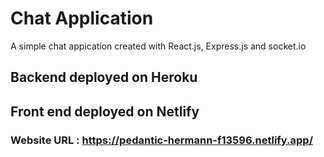 # Chat Application

A simple chat appication created with React.js, Express.js and socket.io

## Backend deployed on Heroku

## Front end deployed on Netlify

### Website URL : https://pedantic-hermann-f13596.netlify.app/
